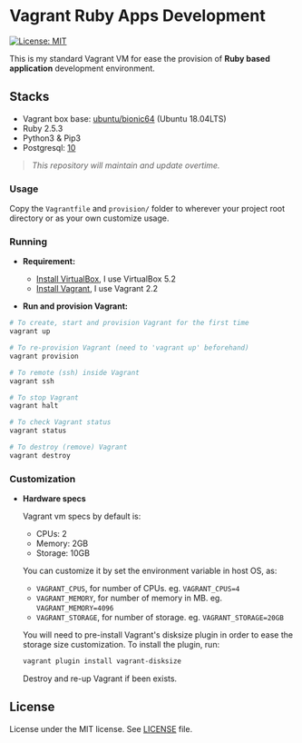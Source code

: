 # Vagrant Ruby Apps Development

[![License: MIT](https://img.shields.io/badge/License-MIT-blue.svg)](/LICENSE)

This is my standard Vagrant VM for ease the provision of __Ruby based application__ development
environment.


## Stacks

- Vagrant box base: [ubuntu/bionic64](https://app.vagrantup.com/ubuntu/boxes/bionic64) (Ubuntu 18.04LTS)
- Ruby 2.5.3
- Python3 & Pip3
- Postgresql: [10](https://www.postgresql.org/docs/10/index.html)

> _This repository will maintain and update overtime._


### Usage

Copy the `Vagrantfile` and `provision/` folder to wherever your project root directory or as your own customize usage.


### Running

- __Requirement:__
  - [Install VirtualBox](https://www.virtualbox.org/wiki/Downloads), I use VirtualBox 5.2
  - [Install Vagrant](https://www.vagrantup.com/), I use Vagrant 2.2

- __Run and provision Vagrant:__

```bash
# To create, start and provision Vagrant for the first time
vagrant up

# To re-provision Vagrant (need to 'vagrant up' beforehand)
vagrant provision

# To remote (ssh) inside Vagrant
vagrant ssh

# To stop Vagrant
vagrant halt

# To check Vagrant status
vagrant status

# To destroy (remove) Vagrant
vagrant destroy
```

### Customization

- __Hardware specs__

  Vagrant vm specs by default is:
  - CPUs: 2
  - Memory: 2GB
  - Storage: 10GB

  You can customize it by set the environment variable in host OS, as:
  - `VAGRANT_CPUS`, for number of CPUs. eg. `VAGRANT_CPUS=4`
  - `VAGRANT_MEMORY`, for number of memory in MB. eg. `VAGRANT_MEMORY=4096`
  - `VAGRANT_STORAGE`, for number of storage. eg. `VAGRANT_STORAGE=20GB`

  You will need to pre-install Vagrant's disksize plugin in order to ease the storage size customization.
  To install the plugin, run:

  ```bash
  vagrant plugin install vagrant-disksize
  ```

  Destroy and re-up Vagrant if been exists.

## License

License under the MIT license. See [LICENSE](/LICENSE) file.

